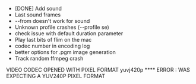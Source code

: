 * [DONE] Add sound
* Last sound frames
* --from doesn't work for sound
* Unknown profile crashes (--profile se)
* check issue with default duration parameter
* Play last bits of flim on the mac
* codec number in encoding log
* better options for .pgm image generation
* Track random ffmpeg crash

VIDEO CODEC OPENED WITH PIXEL FORMAT yuvj420p
**** ERROR : WAS EXPECTING A YUV240P PIXEL FORMAT

